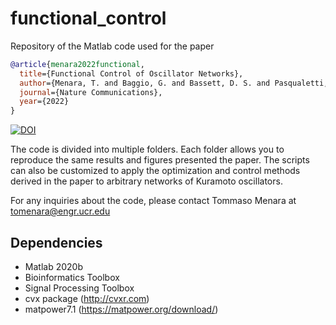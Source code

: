 # functional_control
Repository of the Matlab code used for the paper

```bibtex
@article{menara2022functional,
  title={Functional Control of Oscillator Networks},
  author={Menara, T. and Baggio, G. and Bassett, D. S. and Pasqualetti, F.},
  journal={Nature Communications},
  year={2022}
}
```

[![DOI](https://zenodo.org/badge/332052527.svg)](https://zenodo.org/badge/latestdoi/332052527)

The code is divided into multiple folders. Each folder allows you to reproduce the same results and figures presented the paper.
The scripts can also be customized to apply the optimization and control methods derived in the paper to arbitrary networks of Kuramoto oscillators.

For any inquiries about the code, please contact Tommaso Menara at tomenara@engr.ucr.edu
  
## Dependencies

- Matlab 2020b
- Bioinformatics Toolbox
- Signal Processing Toolbox
- cvx package (http://cvxr.com)
- matpower7.1 (https://matpower.org/download/)
  
